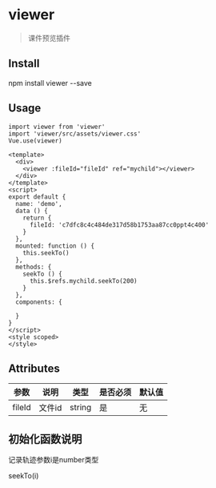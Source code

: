 # viewer

> 课件预览插件

## Install

npm install viewer --save

## Usage

```
import viewer from 'viewer'
import 'viewer/src/assets/viewer.css'
Vue.use(viewer)

```
```
<template>
  <div>
    <viewer :fileId="fileId" ref="mychild"></viewer>
  </div>
</template>
<script>
export default {
  name: 'demo',
  data () {
    return {
      fileId: 'c7dfc8c4c484de317d58b1753aa87cc0ppt4c400'
    }
  },
  mounted: function () {
    this.seekTo()
  },
  methods: {
    seekTo () {
      this.$refs.mychild.seekTo(200)
    }
  },
  components: {

  }
}
</script>
<style scoped>
</style>

```

## Attributes

参数 | 说明 | 类型 | 是否必须 | 默认值
--- | --- | --- | --- | ---
fileId | 文件id | string | 是 | 无


## 初始化函数说明

记录轨迹参数i是number类型

seekTo(i)

##




